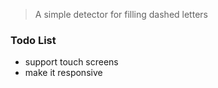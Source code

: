 > A simple detector for filling dashed letters 

### Todo List
* support touch screens
* make it responsive